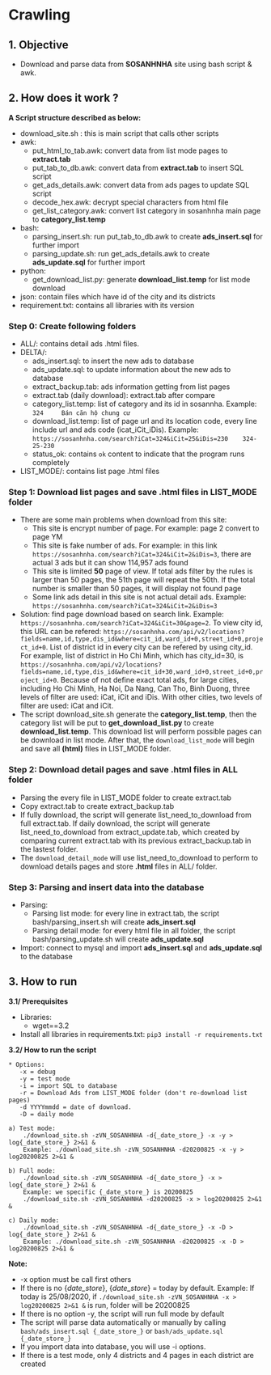 # Crawling

## 1. Objective 

- Download and parse data from **SOSANHNHA** site using bash script & awk.

## 2. How does it work ?  
**A Script structure described as below:**
-  download_site.sh : this is main script that calls other scripts
-  awk:
    - put_html_to_tab.awk: convert data from list mode pages to **extract.tab**
    - put_tab_to_db.awk: convert data from **extract.tab** to insert SQL script  
    - get_ads_details.awk: convert data from ads pages to update SQL script
    - decode_hex.awk: decrypt special characters from html file
    - get_list_category.awk: convert list category in sosanhnha main page to **category_list.temp**
-  bash:
    - parsing_insert.sh: run put_tab_to_db.awk to create **ads_insert.sql** for further import
    - parsing_update.sh: run get_ads_details.awk to create **ads_update.sql** for further import
-  python:
    - get_download_list.py: generate **download_list.temp** for list mode download
-  json: contain files which have id of the city and its districts
-  requirement.txt: contains all libraries with its version

### Step 0: Create following folders
-  ALL/: contains detail ads .html files.
-  DELTA/: 
    - ads_insert.sql: to insert the new ads to database
    - ads_update.sql: to update information about the new ads to database
    - extract_backup.tab: ads information getting from list pages
    - extract.tab (daily download): extract.tab after compare
    - category_list.temp: list of category and its id in sosannha. Example: `324	 Bán căn hộ chung cư`
    - download_list.temp: list of page url and its location code, every line include url and ads code (icat_iCit_iDis). Example: `https://sosanhnha.com/search?iCat=324&iCit=25&iDis=230	324-25-230`
    - status_ok: contains ``ok`` content to indicate that the program runs completely
- LIST_MODE/: contains list page .html files

###  Step 1: Download list pages and save .html files in LIST_MODE folder
-  There are some main problems when download from this site:
    - This site is encrypt number of page. For example: page 2 convert to page YM
    - This site is fake number of ads. For example: in this link `https://sosanhnha.com/search?iCat=324&iCit=2&iDis=3`, there are actual 3 ads but it can show 114,957 ads found
    - This site is limited **50** page of view. If total ads filter by the rules is larger than 50 pages, the 51th page will repeat the 50th. If the total number is smaller than 50 pages, it will display not found page
    - Some link ads detail in this site is not actual detail ads. Example: `https://sosanhnha.com/search?iCat=324&iCit=2&iDis=3`
-  Solution: find page download based on search link. Example: `https://sosanhnha.com/search?iCat=324&iCit=30&page=2`. To view city id, this URL can be refered: `https://sosanhnha.com/api/v2/locations?fields=name,id,type,dis_id&where=cit_id,ward_id+0,street_id+0,project_id+0`. List of district id in every city can be refered by using city_id. For example, list of district in Ho Chi Minh, which has city_id=30, is `https://sosanhnha.com/api/v2/locations?fields=name,id,type,dis_id&where=cit_id+30,ward_id+0,street_id+0,project_id+0`. Because of not define exact total ads, for large cities, including Ho Chi Minh, Ha Noi, Da Nang, Can Tho, Binh Duong, three levels of filter are used: iCat, iCit and iDis. With other cities, two levels of filter are used: iCat and iCit.
-  The script download_site.sh generate the **category_list.temp**, then the category list will be put to **get_download_list.py** to create **download_list.temp**. This download list will perform possible pages can be download in list mode. After that, the `download_list_mode` will begin and save all **(html)** files in LIST_MODE folder.

### Step 2: Download detail pages and save .html files in ALL folder
- Parsing the every file in LIST_MODE folder to create extract.tab
- Copy extract.tab to create extract_backup.tab
- If fully download, the script will generate list_need_to_download from full extract.tab. If daily download, the script will generate list_need_to_download from extract_update.tab, which created by comparing current extract.tab with its previous extract_backup.tab in the lastest folder.
- The `download_detail_mode` will use list_need_to_download to perform to download details pages and store **.html** files in ALL/ folder.

### Step 3: Parsing and insert data into the database
-  Parsing:  
    - Parsing list mode: for every line in extract.tab, the script bash/parsing_insert.sh will create **ads_insert.sql**
    - Parsing detail mode: for every html file in all folder, the script bash/parsing_update.sh will create **ads_update.sql**
-  Import: connect to mysql and import **ads_insert.sql** and **ads_update.sql** to the database 

## 3. How to run
**3.1/ Prerequisites**
- Libraries:
    - wget==3.2
- Install all libraries in requirements.txt: ``` pip3 install -r requirements.txt ```

**3.2/ How to run the script**

  ```
  * Options: 
     -x = debug
     -y = test mode
     -i = import SQL to database
     -r = Download Ads from LIST_MODE folder (don't re-download list pages)
     -d YYYYmmdd = date of download.
     -D = daily mode
  ```
    a) Test mode:    
        ./download_site.sh -zVN_SOSANHNHA -d{_date_store_} -x -y > log{_date_store_} 2>&1 &
        Example: ./download_site.sh -zVN_SOSANHNHA -d20200825 -x -y > log20200825 2>&1 &  

    b) Full mode:      
        ./download_site.sh -zVN_SOSANHNHA -d{_date_store_} -x > log{_date_store_} 2>&1 &   
        Example: we specific {_date_store_} is 20200825
        ./download_site.sh -zVN_SOSANHNHA -d20200825 -x > log20200825 2>&1 & 

    c) Daily mode:
        ./download_site.sh -zVN_SOSANHNHA -d{_date_store_} -x -D > log{_date_store_} 2>&1 &
        Example: ./download_site.sh -zVN_SOSANHNHA -d20200825 -x -D > log20200825 2>&1 &  
        
**Note:**
-   -x option must be call first others
-   If there is no {_date_store_}, {_date_store_} = today by default. Example: If today is 25/08/2020, if `./download_site.sh -zVN_SOSANHNHA -x > log20200825 2>&1 &` is run, folder will be 20200825
-   If there is no option -y, the script will run full mode by default
-   The script will parse data automatically or manually by calling `bash/ads_insert.sql {_date_store_}`  or `bash/ads_update.sql {_date_store_}`
-   If you import data into database, you will use -i options.      
-   If there is a test mode, only 4 districts and 4 pages in each district are created